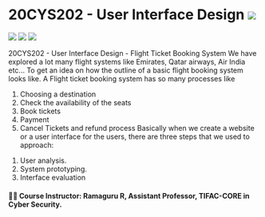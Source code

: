 # 20CYS202 - User Interface Design ![](https://img.shields.io/badge/-Live-brightgreen)
![](https://img.shields.io/badge/Batch-21CYS-lightgreen) ![](https://img.shields.io/badge/UG-blue) ![](https://img.shields.io/badge/Subject-UID-blue)

20CYS202  - User Interface Design - Flight Ticket Booking System
We have explored a lot many flight systems like Emirates, Qatar airways, Air India etc... To get an idea on how the outline of a basic flight booking system looks like.
A Flight ticket booking system has so many processes like 
1) Choosing a destination
2) Check the availability of the seats
3) Book tickets
4) Payment
5) Cancel Tickets and refund process
Basically when we create a website or a user interface for the users, there are three steps that we used to approach:
1. User analysis.
2. System prototyping.
3. Interface evaluation

#### :teacher: Course Instructor:  Ramaguru R, Assistant Professor, TIFAC-CORE in Cyber Security.
